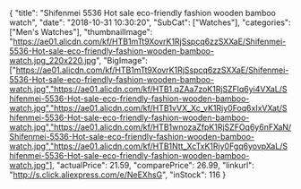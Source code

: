 {
	"title": "Shifenmei 5536 Hot sale eco-friendly fashion wooden bamboo watch",
	"date": "2018-10-31 10:30:20",
	"SubCat": ["Watches"],
	"categories": ["Men's Watches"],
	"thumbnailImage": "https://ae01.alicdn.com/kf/HTB1mTt9XovrK1RjSspcq6zzSXXaE/Shifenmei-5536-Hot-sale-eco-friendly-fashion-wooden-bamboo-watch.jpg_220x220.jpg",
	"BigImage": ["https://ae01.alicdn.com/kf/HTB1mTt9XovrK1RjSspcq6zzSXXaE/Shifenmei-5536-Hot-sale-eco-friendly-fashion-wooden-bamboo-watch.jpg","https://ae01.alicdn.com/kf/HTB1.qZAa7zoK1RjSZFlq6yi4VXaL/Shifenmei-5536-Hot-sale-eco-friendly-fashion-wooden-bamboo-watch.jpg","https://ae01.alicdn.com/kf/HTB1vVX_Xc_vK1Rjy0Foq6xIxVXat/Shifenmei-5536-Hot-sale-eco-friendly-fashion-wooden-bamboo-watch.jpg","https://ae01.alicdn.com/kf/HTB1wnozaZfpK1RjSZFOq6y6nFXaN/Shifenmei-5536-Hot-sale-eco-friendly-fashion-wooden-bamboo-watch.jpg","https://ae01.alicdn.com/kf/HTB1Ntt_XcTxK1Rjy0Fgq6yovpXaL/Shifenmei-5536-Hot-sale-eco-friendly-fashion-wooden-bamboo-watch.jpg"],
	"actualPrice": 21.59,
	"comparePrice": 26.99,
	"linkurl": "http://s.click.aliexpress.com/e/NeEXhsG",
	"inStock": 116
}
